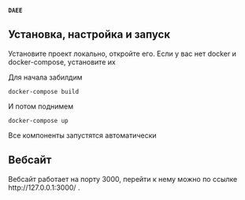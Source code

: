 **`DAEE`**

<h2>Установка, настройка и запуск</h2>
Установите проект локально, откройте его.
Если у вас нет docker и docker-compose, установите их 

Для начала забилдим 
```
docker-compose build 
```
И потом поднимем
```
docker-compose up
```
Все компоненты запустятся автоматически 


<h2>Вебсайт</h2>
Вебсайт работает на порту 3000, перейти к нему можно по ссылке http://127.0.0.1:3000/ . 





